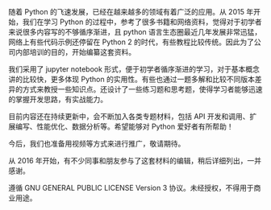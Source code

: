 
随着 Python 的飞速发展，已经在越来越多的领域有着广泛的应用。从 2015 年开始，我们在学习 Python 的过程中，参考了很多书籍和网络资料，觉得对于初学者来说很多内容写的不够循序渐进，且 python 语言生态圈最近几年发展非常迅猛，网络上有些代码示例还停留在 Python 2 的时代，有些教程比较传统。因此为了公司内部培训的目的，开始编纂这套资料。

我们采用了 jupyter notebook 形式，便于初学者循序渐进的学习，对于基本概念讲的比较快，更多体现 Python 的实用性。有些也通过一题多解和比较不同版本差异的方式来教授一些知识点。还设计了一些练习题和思考题，使得学习者能够迅速的掌握开发思路，有实战能力。

目前内容还在持续更新中，会不断加入各类专题材料，包括 API 开发和调用、扩展编写、性能优化、数据分析等。希望能够对 Python 爱好者有所帮助！

今后，我们也准备用视频等方式来进行推广，敬请期待。

从 2016 年开始，有不少同事和朋友参与了这套材料的编辑，稍后详细列出，一并感谢。

遵循 GNU GENERAL PUBLIC LICENSE Version 3 协议。未经授权，不得用于商业用途。
